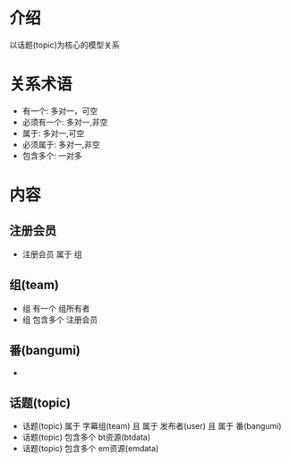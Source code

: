 # 介绍 #
以话题(topic)为核心的模型关系

# 关系术语 #
  * 有一个: 多对一，可空
  * 必须有一个: 多对一,非空
  * 属于: 多对一,可空
  * 必须属于: 多对一,非空
  * 包含多个: 一对多

# 内容 #

## 注册会员 ##
  * 注册会员 属于 组

## 组(team) ##
  * 组 有一个 组所有者
  * 组 包含多个 注册会员

## 番(bangumi) ##
  * 

## 话题(topic) ##
  * 话题(topic) 属于 字幕组(team) 且 属于 发布者(user) 且 属于 番(bangumi)
  * 话题(topic) 包含多个 bt资源(btdata)
  * 话题(topic) 包含多个 em资源(emdata)